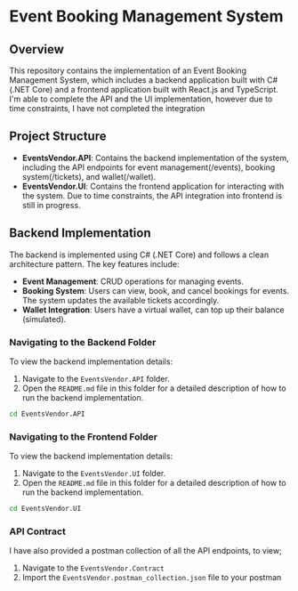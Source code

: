 # Event Booking Management System

## Overview

This repository contains the implementation of an Event Booking Management System, which includes a backend application built with C# (.NET Core) and a frontend application built with React.js and TypeScript. 
I'm able to complete the API and the UI implementation, however due to time constraints, I have not completed the integration

## Project Structure

- **EventsVendor.API**: Contains the backend implementation of the system, including the API endpoints for event management(/events), booking system(/tickets), and wallet(/wallet).
- **EventsVendor.UI**: Contains the frontend application for interacting with the system. Due to time constraints, the API integration into frontend is still in progress.

## Backend Implementation

The backend is implemented using C# (.NET Core) and follows a clean architecture pattern. The key features include:

- **Event Management**: CRUD operations for managing events.
- **Booking System**: Users can view, book, and cancel bookings for events. The system updates the available tickets accordingly.
- **Wallet Integration**: Users have a virtual wallet, can top up their balance (simulated).

### Navigating to the Backend Folder

To view the backend implementation details:

1. Navigate to the `EventsVendor.API` folder.
2. Open the `README.md` file in this folder for a detailed description of how to run the backend implementation.

```bash
cd EventsVendor.API
```

### Navigating to the Frontend Folder

To view the backend implementation details:

1. Navigate to the `EventsVendor.UI` folder.
2. Open the `README.md` file in this folder for a detailed description of how to run the backend implementation.

```bash
cd EventsVendor.UI
```

### API Contract

I have also provided a postman collection of all the API endpoints, to view;
1.  Navigate to the `EventsVendor.Contract`
2.  Import the `EventsVendor.postman_collection.json` file to your postman

